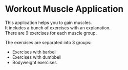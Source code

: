# Workout Muscle Application

This application helps you to gain muscles. <br />
It includes a bunch of exercises with an explanation. <br />
There are 9 exercises for each muscle group. <br />

The exercises are separated into 3 groups:
* Exercises with barbell
* Exercises with dumbbell
* Bodyweight exercises
